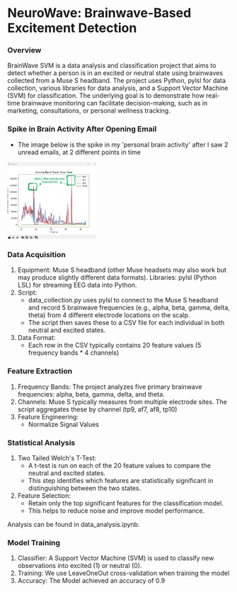 # NeuroWave: Brainwave-Based Excitement Detection

### Overview
BrainWave SVM is a data analysis and classification project that aims to detect whether a person is in an excited or neutral state using brainwaves collected from a Muse S headband. The project uses Python, pylsl for data collection, various libraries for data analysis, and a Support Vector Machine (SVM) for classification. The underlying goal is to demonstrate how real-time brainwave monitoring can facilitate decision-making, such as in marketing, consultations, or personal wellness tracking.

### Spike in Brain Activity After Opening Email
- The image below is the spike in my 'personal brain activity' after I saw 2 unread emails, at 2 different points in time
 <img src="./img/spike.png" style="width: 200px;" alt="Image 1">

### Data Acquisition
1) Equipment: Muse S headband (other Muse headsets may also work but may produce slightly different data formats).
Libraries: pylsl (Python LSL) for streaming EEG data into Python.
2) Script:
    - data_collection.py uses pylsl to connect to the Muse S headband and record 5 brainwave frequencies (e.g., alpha, beta, gamma, delta, theta) from 4 different electrode locations on the scalp.
    - The script then saves these to a CSV file for each individual in both neutral and excited states.
3) Data Format:
    - Each row in the CSV typically contains 20 feature values (5 frequency bands * 4 channels)

### Feature Extraction
1) Frequency Bands: The project analyzes five primary brainwave frequencies: alpha, beta, gamma, delta, and theta.
2) Channels: Muse S typically measures from multiple electrode sites. The script aggregates these by channel (tp9, af7, af8, tp10)
3) Feature Engineering:
    - Normalize Signal Values

### Statistical Analysis
1) Two Tailed Welch's T-Test:
    - A t-test is run on each of the 20 feature values to compare the neutral and excited states.
    - This step identifies which features are statistically significant in distinguishing between the two states.
2) Feature Selection:
    - Retain only the top significant features for the classification model.
    - This helps to reduce noise and improve model performance.

Analysis can be found in data_analysis.ipynb.


### Model Training
1) Classifier: A Support Vector Machine (SVM) is used to classify new observations into excited (1) or neutral (0).
2) Training: We use LeaveOneOut cross-validation when training the model
3) Accuracy: The Model achieved an accuracy of 0.9